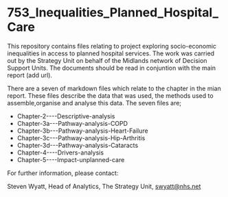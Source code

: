 # 753_Inequalities_Planned_Hospital_Care

This repository contains files relating to project exploring socio-economic inequalities in access to planned hospital services.  The work was carried out by the Strategy Unit on behalf of the Midlands network of Decision Support Units.  The documents should be read in conjuntion with the main report (add url).

There are a seven of markdown files which relate to the chapter in the mian report. These files describe the data that was used, the methods used to assemble,organise and analyse this data.  The seven files are;

- Chapter-2----Descriptive-analysis
- Chapter-3a---Pathway-analysis-COPD
- Chapter-3b---Pathway-analysis-Heart-Failure
- Chapter-3c---Pathway-analysis-Hip-Arthritis
- Chapter-3d---Pathway-analysis-Cataracts
- Chapter-4----Drivers-analysis
- Chapter-5----Impact-unplanned-care


For further information, please contact:

Steven Wyatt,
Head of Analytics,
The Strategy Unit,
swyatt@nhs.net
